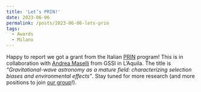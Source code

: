 ```yaml
---
title: 'Let’s PRIN!'
date: 2023-06-06
permalink: /posts/2023-06-06-lets-prin
tags:
  - Awards
  - Milano
---
```


Happy to report we got a grant from the Italian [PRIN](<https://prin.miur.it/>) program! This is in collaboration with [Andrea Maselli](<https://andreamaselli85.wixsite.com/home>) from GSSI in L’Aquila. The title is _“Gravitational-wave astronomy as a mature field: characterizing selection biases and environmental effects”_. Stay tuned for more research (and more positions to join [our group](<../../../../../index.html?p=2466>)!).

